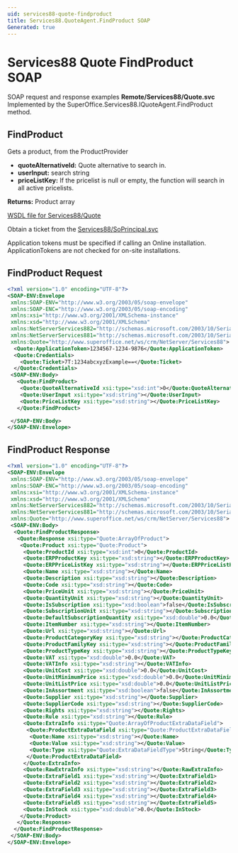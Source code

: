 ```yaml
---
uid: services88-quote-findproduct
title: Services88.QuoteAgent.FindProduct SOAP
Generated: true
---
```


# Services88 Quote FindProduct SOAP

SOAP request and response examples **Remote/Services88/Quote.svc**
Implemented by the <see cref="M:SuperOffice.Services88.IQuoteAgent.FindProduct">SuperOffice.Services88.IQuoteAgent.FindProduct</see> method.

## FindProduct

Gets a product, from the ProductProvider

* **quoteAlternativeId:** Quote alternative to search in.
* **userInput:** search string
* **priceListKey:** If the pricelist is null or empty, the function will search in all active pricelists.

**Returns:** Product array


[WSDL file for Services88/Quote](../Services88-Quote.md)

Obtain a ticket from the [Services88/SoPrincipal.svc](../SoPrincipal/SoPrincipal.md)

Application tokens must be specified if calling an Online installation. ApplicationTokens are not checked for on-site installations.

## FindProduct Request

```xml
<?xml version="1.0" encoding="UTF-8"?>
<SOAP-ENV:Envelope
 xmlns:SOAP-ENV="http://www.w3.org/2003/05/soap-envelope"
 xmlns:SOAP-ENC="http://www.w3.org/2003/05/soap-encoding"
 xmlns:xsi="http://www.w3.org/2001/XMLSchema-instance"
 xmlns:xsd="http://www.w3.org/2001/XMLSchema"
 xmlns:NetServerServices882="http://schemas.microsoft.com/2003/10/Serialization/Arrays"
 xmlns:NetServerServices881="http://schemas.microsoft.com/2003/10/Serialization/"
 xmlns:Quote="http://www.superoffice.net/ws/crm/NetServer/Services88">
  <Quote:ApplicationToken>1234567-1234-9876</Quote:ApplicationToken>
  <Quote:Credentials>
    <Quote:Ticket>7T:1234abcxyzExample==</Quote:Ticket>
  </Quote:Credentials>
 <SOAP-ENV:Body>
   <Quote:FindProduct>
    <Quote:QuoteAlternativeId xsi:type="xsd:int">0</Quote:QuoteAlternativeId>
    <Quote:UserInput xsi:type="xsd:string"></Quote:UserInput>
    <Quote:PriceListKey xsi:type="xsd:string"></Quote:PriceListKey>
   </Quote:FindProduct>

 </SOAP-ENV:Body>
</SOAP-ENV:Envelope>

```


## FindProduct Response

```xml
<?xml version="1.0" encoding="UTF-8"?>
<SOAP-ENV:Envelope
 xmlns:SOAP-ENV="http://www.w3.org/2003/05/soap-envelope"
 xmlns:SOAP-ENC="http://www.w3.org/2003/05/soap-encoding"
 xmlns:xsi="http://www.w3.org/2001/XMLSchema-instance"
 xmlns:xsd="http://www.w3.org/2001/XMLSchema"
 xmlns:NetServerServices882="http://schemas.microsoft.com/2003/10/Serialization/Arrays"
 xmlns:NetServerServices881="http://schemas.microsoft.com/2003/10/Serialization/"
 xmlns:Quote="http://www.superoffice.net/ws/crm/NetServer/Services88">
 <SOAP-ENV:Body>
  <Quote:FindProductResponse>
   <Quote:Response xsi:type="Quote:ArrayOfProduct">
    <Quote:Product xsi:type="Quote:Product">
     <Quote:ProductId xsi:type="xsd:int">0</Quote:ProductId>
     <Quote:ERPProductKey xsi:type="xsd:string"></Quote:ERPProductKey>
     <Quote:ERPPriceListKey xsi:type="xsd:string"></Quote:ERPPriceListKey>
     <Quote:Name xsi:type="xsd:string"></Quote:Name>
     <Quote:Description xsi:type="xsd:string"></Quote:Description>
     <Quote:Code xsi:type="xsd:string"></Quote:Code>
     <Quote:PriceUnit xsi:type="xsd:string"></Quote:PriceUnit>
     <Quote:QuantityUnit xsi:type="xsd:string"></Quote:QuantityUnit>
     <Quote:IsSubscription xsi:type="xsd:boolean">false</Quote:IsSubscription>
     <Quote:SubscriptionUnit xsi:type="xsd:string"></Quote:SubscriptionUnit>
     <Quote:DefaultSubscriptionQuantity xsi:type="xsd:double">0.0</Quote:DefaultSubscriptionQuantity>
     <Quote:ItemNumber xsi:type="xsd:string"></Quote:ItemNumber>
     <Quote:Url xsi:type="xsd:string"></Quote:Url>
     <Quote:ProductCategoryKey xsi:type="xsd:string"></Quote:ProductCategoryKey>
     <Quote:ProductFamilyKey xsi:type="xsd:string"></Quote:ProductFamilyKey>
     <Quote:ProductTypeKey xsi:type="xsd:string"></Quote:ProductTypeKey>
     <Quote:VAT xsi:type="xsd:double">0.0</Quote:VAT>
     <Quote:VATInfo xsi:type="xsd:string"></Quote:VATInfo>
     <Quote:UnitCost xsi:type="xsd:double">0.0</Quote:UnitCost>
     <Quote:UnitMinimumPrice xsi:type="xsd:double">0.0</Quote:UnitMinimumPrice>
     <Quote:UnitListPrice xsi:type="xsd:double">0.0</Quote:UnitListPrice>
     <Quote:InAssortment xsi:type="xsd:boolean">false</Quote:InAssortment>
     <Quote:Supplier xsi:type="xsd:string"></Quote:Supplier>
     <Quote:SupplierCode xsi:type="xsd:string"></Quote:SupplierCode>
     <Quote:Rights xsi:type="xsd:string"></Quote:Rights>
     <Quote:Rule xsi:type="xsd:string"></Quote:Rule>
     <Quote:ExtraInfo xsi:type="Quote:ArrayOfProductExtraDataField">
      <Quote:ProductExtraDataField xsi:type="Quote:ProductExtraDataField">
       <Quote:Name xsi:type="xsd:string"></Quote:Name>
       <Quote:Value xsi:type="xsd:string"></Quote:Value>
       <Quote:Type xsi:type="Quote:ExtraDataFieldType">String</Quote:Type>
      </Quote:ProductExtraDataField>
     </Quote:ExtraInfo>
     <Quote:RawExtraInfo xsi:type="xsd:string"></Quote:RawExtraInfo>
     <Quote:ExtraField1 xsi:type="xsd:string"></Quote:ExtraField1>
     <Quote:ExtraField2 xsi:type="xsd:string"></Quote:ExtraField2>
     <Quote:ExtraField3 xsi:type="xsd:string"></Quote:ExtraField3>
     <Quote:ExtraField4 xsi:type="xsd:string"></Quote:ExtraField4>
     <Quote:ExtraField5 xsi:type="xsd:string"></Quote:ExtraField5>
     <Quote:InStock xsi:type="xsd:double">0.0</Quote:InStock>
    </Quote:Product>
   </Quote:Response>
  </Quote:FindProductResponse>
 </SOAP-ENV:Body>
</SOAP-ENV:Envelope>

```

